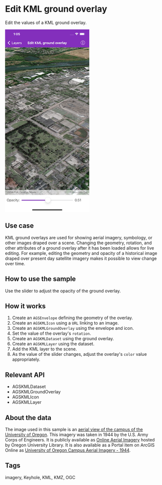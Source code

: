 # Edit KML ground overlay

Edit the values of a KML ground overlay.

![Image of edit KML ground overlay](edit-kml-ground-overlay.png)

## Use case

KML ground overlays are used for showing aerial imagery, symbology, or other images draped over a scene. Changing the geometry, rotation, and other attributes of a ground overlay after it has been loaded allows for live editing. For example, editing the geometry and opacity of a historical image draped over present day satellite imagery makes it possible to view change over time.

## How to use the sample

Use the slider to adjust the opacity of the ground overlay.

## How it works

1. Create an `AGSEnvelope` defining the geometry of the overlay.
2. Create an `AGSKMLIcon` using a `URL` linking to an image.
3. Create an `AGSKMLGroundOverlay` using the envelope and icon.
4. Set the value of the overlay's `rotation`.
5. Create an `AGSKMLDataset` using the ground overlay.
6. Create an `AGSKMLLayer` using the dataset.
7. Add the KML layer to the scene.
8. As the value of the slider changes, adjust the overlay's `color` value appropriately.

## Relevant API

* AGSKMLDataset
* AGSKMLGroundOverlay
* AGSKMLIcon
* AGSKMLLayer

## About the data

The image used in this sample is an [aerial view of the campus of the University of Oregon](https://libapps.s3.amazonaws.com/accounts/55937/images/1944.jpg). This imagery was taken in 1944 by the U.S. Army Corps of Engineers. It is publicly available as [Online Aerial Imagery](https://researchguides.uoregon.edu/online-aerial-photography) hosted by Oregon University Library. It is also available as a Portal item on ArcGIS Online as [University of Oregon Campus Aerial Imagery - 1944](https://arcgisruntime.maps.arcgis.com/home/item.html?id=1f3677c24b2c446e96eaf1099292e83e).

## Tags

imagery, Keyhole, KML, KMZ, OGC
